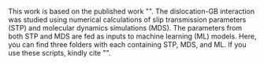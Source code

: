 This work is based on the published work "".
The dislocation-GB interaction was studied using numerical calculations of slip transmission parameters (STP) and molecular dynamics simulations (MDS). The parameters from both STP and MDS are fed as inputs to machine learning (ML) models.
Here, you can find three folders with each containing STP, MDS, and ML. 
If you use these scripts, kindly cite "". 
